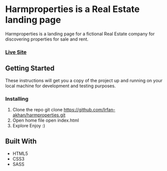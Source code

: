 # Harmproperties is a Real Estate landing page
Harmproperties is a landing page for a fictional Real Estate company for discovering properties for sale and rent. 
### [Live Site]( https://irfan-akhan.github.io/wilderness/)


## Getting Started
These instructions will get you a copy of the project up and running on your local machine for development and testing purposes.

### Installing
1. Clone the repo
git clone https://github.com/Irfan-akhan/harmproperties.git
2. Open home file
open index.html
3. Explore
Enjoy :)



## Built With
* HTML5
* CSS3
* SASS
